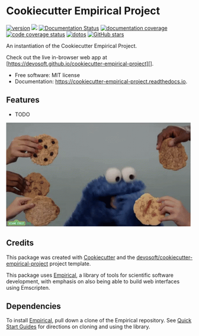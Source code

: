 
# Cookiecutter Empirical Project


[![version](https://img.shields.io/endpoint?url=https%3A%2F%2Fdevosoft.github.io%2Fcookiecutter-empirical-project%2Fversion-badge.json)](https://github.com/devosoft/cookiecutter-empirical-project/releases)
[![](https://img.shields.io/travis/devosoft/cookiecutter-empirical-project.svg)](https://travis-ci.com/devosoft/cookiecutter-empirical-project)
[![Documentation Status](https://readthedocs.org/projects/cookiecutter-empirical-project/badge/?version=latest)](https://cookiecutter-empirical-project.readthedocs.io/en/latest/?badge=latest)
[![documentation coverage](https://img.shields.io/endpoint?url=https%3A%2F%2Fdevosoft.github.io%2Fcookiecutter-empirical-project%2Fdocumentation-coverage-badge.json)](https://cookiecutter-empirical-project.readthedocs.io/en/latest/)
[![code coverage status](https://codecov.io/gh/devosoft/cookiecutter-empirical-project/branch/master/graph/badge.svg)](https://codecov.io/gh/devosoft/cookiecutter-empirical-project)
[![dotos](https://img.shields.io/endpoint?url=https%3A%2F%2Fdevosoft.com%2Fcookiecutter-empirical-project%2Fdoto-badge.json)](https://github.com/devosoft/cookiecutter-empirical-project/search?q=todo+OR+fixme&type=)
[![GitHub stars](https://img.shields.io/github/stars/devosoft/cookiecutter-empirical-project.svg?style=flat-square&logo=github&label=Stars&logoColor=white)](https://github.com/devosoft/cookiecutter-empirical-project)

An instantiation of the Cookiecutter Empirical Project.

Check out the live in-browser web app at [https://devosoft.github.io/cookiecutter-empirical-project][].


-   Free software: MIT license
-   Documentation: <https://cookiecutter-empirical-project.readthedocs.io>. 

## Features

-   TODO

![cookie monster example](docs/assets/cookie.gif)

## Credits

This package was created with [Cookiecutter][] and the [devosoft/cookiecutter-empirical-project][] project template.

This package uses [Empirical](https://github.com/devosoft/Empirical#readme), a library of tools for scientific software development, with emphasis on also being able to build web interfaces using Emscripten.

## Dependencies

To install [Empirical](https://github.com/devosoft/Empirical), pull down a clone of the Empirical repository.  See [Quick Start Guides](https://empirical.readthedocs.io/en/latest/QuickStartGuides) for directions on cloning and using the library.


  [https://devosoft.github.io/cookiecutter-empirical-project]:
    https://devosoft.github.io/cookiecutter-empirical-project
  [Cookiecutter]: https://github.com/audreyr/cookiecutter
  [devosoft/cookiecutter-empirical-project]: https://github.com/devosoft/cookiecutter-empirical-project
